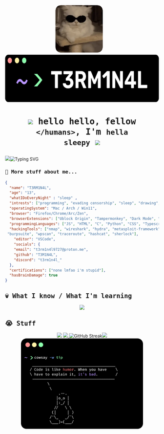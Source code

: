


# <p align="center"><img src="./cat.webp" height="155vh"/>&nbsp;&nbsp;&nbsp;<img src="./namecard.png" height="155vh"/></p>

# <p align="center"><img src="https://media.giphy.com/media/hvRJCLFzcasrR4ia7z/giphy.gif" width="28px" ><samp> hello hello, fellow `</humans>`, I'm <code>hella sleepy</code> </samp><img src="https://media.giphy.com/media/hvRJCLFzcasrR4ia7z/giphy.gif" width="28px" > </p>

<img src="./images/XOsX.gif" width="45px" />![Typing SVG](https://readme-typing-svg.demolab.com?font=Source+Code+Pro&pause=1000&color=A538F7&width=435&lines=Hey%2C+I'm+T3RM1N4L;I'm+a+software+developer%3F;I+like+bypassing+security;Don't+sue+me;Check+out+my+repos+and+follow+me;I'm+a+silly+duck;I'm+sleep+deprived+as+hell)

### <samp> 🫤 More stuff about me...</samp>
```JSON
{
  "name": "T3RM1N4L",
  "age": "13",
  "whatIDoEveryNight" : "sleep" ,
  "intrests": ["programming", "evading censorship", "sleep", "drawing", "anime", "music", "amoled theme"],
  "operatingSystem": "Mac / Arch / Win11",
  "browser": "Firefox/Chrome/Arc/Zen",
  "browserExtensions": ["Ublock Origin", "Tampermonkey", "Dark Mode", "ResourcesSaver", "Vencord"],
  "programmingLanguages": ["JS", "HTML", "C", "Python", "CSS", "Typescript", "C++"],
  "hackingTools": ["nmap", "wireshark", "hydra", "metasploit-framework", "aircrack-ng", "john",
 "burpsuite", "wpscan", "traceroute", "hashcat", "sherlock"],
    "editor": "VSCode",
    "socials": {
    "email": "t3rm1n4l9727@proton.me",
    "github": "T3M1N4L",
    "discord": "t3rm1n4l_"
  },
  "certifications": ["none lmfao i'm stupid"],
  "hasBrainDamage": true
}
```

<h2><samp> 💀 What I know / What I'm learning</samp></h2>
<p  align="center">
<a  href="">
<img  src="https://skillicons.dev/icons?i=html,js,css,stackoverflow,py,powershell,nodejs,linux,md,jquery,gmail,github,git,codepen,cpp,discord,bots,heroku,netlify,notion,obsidian,pr,svg,vscode,wasm,windows,ps,arch,blender,bash&theme=dark&perline=10"/>
</a>
</p>


<h2><samp> 😭 Stuff</samp></h2>
<p align="center"> 
  <img  src="https://github-readme-stats.vercel.app/api?username=T3M1N4L&show_icons=true&title_color=59ffa9ff&text_color=e6edf3&icon_color=cf93faff&bg_color=000000ff&hide_border=true&border_radius=15&rank_icon=github" height="190vh"/>
 <a href="https://discord.com/users/861917446750863402">
  <img src="https://lanyard.kyrie25.me/api/861917446750863402?gradient=4fff9e-4fff9e&animated=true&bg=000&useDisplayName=true&showBanner=animated&waveColor=8426ff&waveSpotifyColor=52EF89-light&imgStyle=square&bannerFilter=brightness(0.8)%20blur(2px)&hideDiscrim=false&borderRadius=20px&idleMessage=%3C%2Fbeing+lazy%3E..." height="190vh"/>
</a>  
    <img src="https://streak-stats.demolab.com?user=T3M1N4L&theme=midnight-purple&hide_border=true&border_radius=15&background=000000&stroke=8518EB" alt="GitHub Streak" width="420vh"/><img src="https://count.getloli.com/@T3RM1N4L?name=T3RM1N4L&theme=moebooru&padding=7&offset=0&scale=1&pixelated=1&darkmode=1" width="420vh"/>
  <br>
  <img src="./tuxtip.png" width="400vh"/>
</p>

